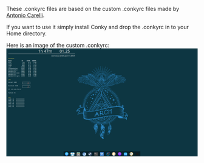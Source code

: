 These .conkyrc files are based on the custom .conkyrc files made by [Antonio Carelli](https://github.com/antoniocarelli).


If you want to use it simply install Conky and drop the .conkyrc in to your Home directory.

Here is an image of the custom .conkyrc:
![GitHub Logo](/images/Custom.png)

